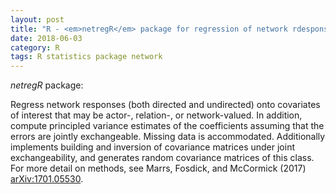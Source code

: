 ```yaml
---
layout: post
title: "R - <em>netregR</em> package for regression of network rdesponses"
date: 2018-06-03
category: R
tags: R statistics package network
---
```


<em>netregR</em> package:


Regress network responses (both directed and undirected) onto covariates of interest that may be actor-, relation-, or network-valued. In addition, compute principled variance estimates of the coefficients assuming that the errors are jointly exchangeable. Missing data is accommodated. Additionally implements building and inversion of covariance matrices under joint exchangeability, and generates random covariance matrices of this class. For more detail on methods, see Marrs, Fosdick, and McCormick (2017) <arXiv:1701.05530>.
